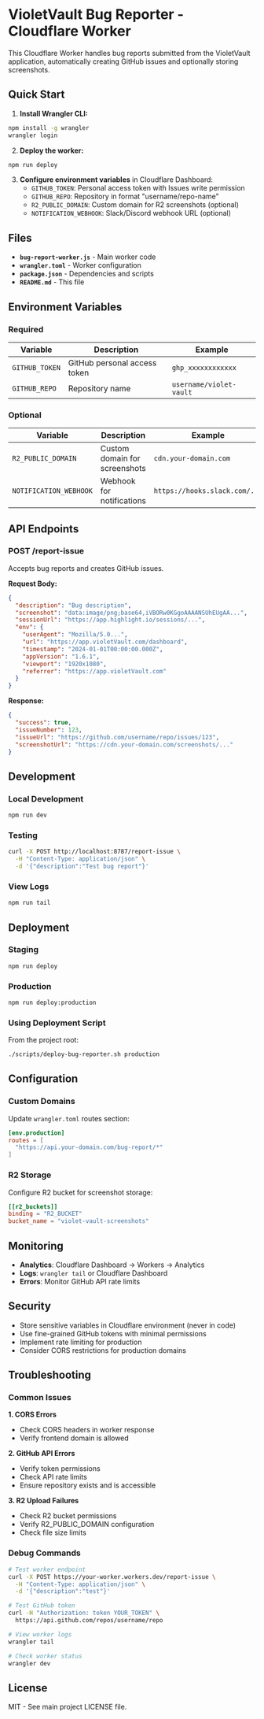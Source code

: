 # VioletVault Bug Reporter - Cloudflare Worker

This Cloudflare Worker handles bug reports submitted from the VioletVault application, automatically creating GitHub issues and optionally storing screenshots.

## Quick Start

1. **Install Wrangler CLI:**

```bash
npm install -g wrangler
wrangler login
```

2. **Deploy the worker:**

```bash
npm run deploy
```

3. **Configure environment variables** in Cloudflare Dashboard:
   - `GITHUB_TOKEN`: Personal access token with Issues write permission
   - `GITHUB_REPO`: Repository in format "username/repo-name"
   - `R2_PUBLIC_DOMAIN`: Custom domain for R2 screenshots (optional)
   - `NOTIFICATION_WEBHOOK`: Slack/Discord webhook URL (optional)

## Files

- **`bug-report-worker.js`** - Main worker code
- **`wrangler.toml`** - Worker configuration
- **`package.json`** - Dependencies and scripts
- **`README.md`** - This file

## Environment Variables

### Required

| Variable       | Description                  | Example                 |
| -------------- | ---------------------------- | ----------------------- |
| `GITHUB_TOKEN` | GitHub personal access token | `ghp_xxxxxxxxxxxx`      |
| `GITHUB_REPO`  | Repository name              | `username/violet-vault` |

### Optional

| Variable               | Description                   | Example                       |
| ---------------------- | ----------------------------- | ----------------------------- |
| `R2_PUBLIC_DOMAIN`     | Custom domain for screenshots | `cdn.your-domain.com`         |
| `NOTIFICATION_WEBHOOK` | Webhook for notifications     | `https://hooks.slack.com/...` |

## API Endpoints

### POST /report-issue

Accepts bug reports and creates GitHub issues.

**Request Body:**

```json
{
  "description": "Bug description",
  "screenshot": "data:image/png;base64,iVBORw0KGgoAAAANSUhEUgAA...",
  "sessionUrl": "https://app.highlight.io/sessions/...",
  "env": {
    "userAgent": "Mozilla/5.0...",
    "url": "https://app.violetVault.com/dashboard",
    "timestamp": "2024-01-01T00:00:00.000Z",
    "appVersion": "1.6.1",
    "viewport": "1920x1080",
    "referrer": "https://app.violetVault.com"
  }
}
```

**Response:**

```json
{
  "success": true,
  "issueNumber": 123,
  "issueUrl": "https://github.com/username/repo/issues/123",
  "screenshotUrl": "https://cdn.your-domain.com/screenshots/..."
}
```

## Development

### Local Development

```bash
npm run dev
```

### Testing

```bash
curl -X POST http://localhost:8787/report-issue \
  -H "Content-Type: application/json" \
  -d '{"description":"Test bug report"}'
```

### View Logs

```bash
npm run tail
```

## Deployment

### Staging

```bash
npm run deploy
```

### Production

```bash
npm run deploy:production
```

### Using Deployment Script

From the project root:

```bash
./scripts/deploy-bug-reporter.sh production
```

## Configuration

### Custom Domains

Update `wrangler.toml` routes section:

```toml
[env.production]
routes = [
  "https://api.your-domain.com/bug-report/*"
]
```

### R2 Storage

Configure R2 bucket for screenshot storage:

```toml
[[r2_buckets]]
binding = "R2_BUCKET"
bucket_name = "violet-vault-screenshots"
```

## Monitoring

- **Analytics**: Cloudflare Dashboard → Workers → Analytics
- **Logs**: `wrangler tail` or Cloudflare Dashboard
- **Errors**: Monitor GitHub API rate limits

## Security

- Store sensitive variables in Cloudflare environment (never in code)
- Use fine-grained GitHub tokens with minimal permissions
- Implement rate limiting for production
- Consider CORS restrictions for production domains

## Troubleshooting

### Common Issues

**1. CORS Errors**

- Check CORS headers in worker response
- Verify frontend domain is allowed

**2. GitHub API Errors**

- Verify token permissions
- Check API rate limits
- Ensure repository exists and is accessible

**3. R2 Upload Failures**

- Check R2 bucket permissions
- Verify R2_PUBLIC_DOMAIN configuration
- Check file size limits

### Debug Commands

```bash
# Test worker endpoint
curl -X POST https://your-worker.workers.dev/report-issue \
  -H "Content-Type: application/json" \
  -d '{"description":"test"}'

# Test GitHub token
curl -H "Authorization: token YOUR_TOKEN" \
  https://api.github.com/repos/username/repo

# View worker logs
wrangler tail

# Check worker status
wrangler dev
```

## License

MIT - See main project LICENSE file.
